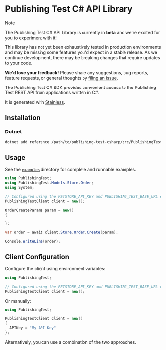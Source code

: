 # Publishing Test C# API Library

> [!NOTE]
> The Publishing Test C# API Library is currently in **beta** and we're excited for you to experiment with it!
>
> This library has not yet been exhaustively tested in production environments and may be missing some features you'd expect in a stable release. As we continue development, there may be breaking changes that require updates to your code.
>
> **We'd love your feedback!** Please share any suggestions, bug reports, feature requests, or general thoughts by [filing an issue](https://www.github.com/stainless-sdks/publishing-test-csharp/issues/new).

The Publishing Test C# SDK provides convenient access to the Publishing Test REST API from applications written in C#.

It is generated with [Stainless](https://www.stainless.com/).

## Installation

### Dotnet

```bash
dotnet add reference /path/to/publishing-test-csharp/src/PublishingTest/
```

## Usage

See the [`examples`](examples) directory for complete and runnable examples.

```C#
using PublishingTest;
using PublishingTest.Models.Store.Order;
using System;

// Configured using the PETSTORE_API_KEY and PUBLISHING_TEST_BASE_URL environment variables
PublishingTestClient client = new();

OrderCreateParams param = new()
{

};

var order = await client.Store.Order.Create(param);

Console.WriteLine(order);
```

## Client Configuration

Configure the client using environment variables:

```C#
using PublishingTest;

// Configured using the PETSTORE_API_KEY and PUBLISHING_TEST_BASE_URL environment variables
PublishingTestClient client = new();
```

Or manually:

```C#
using PublishingTest;

PublishingTestClient client = new()
{
  APIKey = "My API Key"
};
```

Alternatively, you can use a combination of the two approaches.
